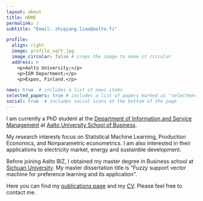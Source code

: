 ```yaml
---
layout: about
title: HOME
permalink: /
subtitle: "Email: zhiqiang.liao@aalto.fi"

profile:
  align: right
  image: profile_sqrt.jpg
  image_circular: false # crops the image to make it circular
  address: >
    <p>Aalto University;</p>
    <p>ISM Department;</p>
    <p>Espoo, Finland.</p>

news: true  # includes a list of news items
selected_papers: true # includes a list of papers marked as "selected={true}"
social: true  # includes social icons at the bottom of the page
---
```


I am currently a PhD student at the [Department of Information and Service Management](https://www.aalto.fi/en/department-of-information-and-service-management) at [Aalto University School of Business](https://www.aalto.fi/en/school-of-business). 

My research interests focus on Statistical Machine Learning, Production Economics, and Nonparametric econometrics. I am also interested in their applications to electricity market, energy and sustainble development.

Before joining Aalto BIZ, I obtained my master degree in Business school at [Sichuan University](https://en.scu.edu.cn/). My master dissertation title is "Fuzzy support vector machine for preference learning and its application".

Here you can find my [publications page](/publications/) and my [CV](/cv/). Please feel free to contact me.
